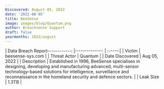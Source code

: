```yaml
---
Discovered: August 05, 2022
date: '2022-08-05'
title: BeeSense
image: images/blog/Quantum.png
author: Breachsense Support
draft: false
yearmonths: 2022/august
---
```


| Data Breach Report------------:     |:-------------:    | :-----:|
| Victim      | beesense-sys.com      | 
| Threat Actor      | Quantum      | 
| Date Discovered      | Aug 05, 2022      | 
| Description      | Established in 1996, BeeSense specialises in designing, developing and manufacturing advanced, multi-sensor technology-based solutions for intelligence, surveillance and reconnaissance in the homeland security and defence sectors.       | 
| Leak Size      | 1.3TB      | 

